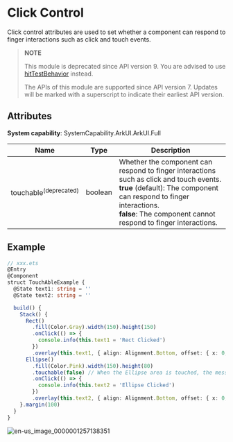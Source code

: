 # Click Control
<!--deprecated_code_no_check-->

Click control attributes are used to set whether a component can respond to finger interactions such as click and touch events.

>  **NOTE**
>
>  This module is deprecated since API version 9. You are advised to use [hitTestBehavior](ts-universal-attributes-hit-test-behavior.md) instead.
>
>  The APIs of this module are supported since API version 7. Updates will be marked with a superscript to indicate their earliest API version.


## Attributes

**System capability**: SystemCapability.ArkUI.ArkUI.Full

| Name     | Type| Description                   |
| ----------- | -------- | ------------------------ |
| touchable<sup>(deprecated)</sup>   | boolean  | Whether the component can respond to finger interactions such as click and touch events.<br>**true** (default): The component can respond to finger interactions.<br>**false**: The component cannot respond to finger interactions.|

## Example

```ts
// xxx.ets
@Entry
@Component
struct TouchAbleExample {
  @State text1: string = ''
  @State text2: string = ''

  build() {
    Stack() {
      Rect()
        .fill(Color.Gray).width(150).height(150)
        .onClick(() => {
          console.info(this.text1 = 'Rect Clicked')
        })
        .overlay(this.text1, { align: Alignment.Bottom, offset: { x: 0, y: 20 } })
      Ellipse()
        .fill(Color.Pink).width(150).height(80)
        .touchable(false) // When the Ellipse area is touched, the message "Ellipse Clicked" is not displayed.
        .onClick(() => {
          console.info(this.text2 = 'Ellipse Clicked')
        })
        .overlay(this.text2, { align: Alignment.Bottom, offset: { x: 0, y: 20 } })
    }.margin(100)
  }
}
```

![en-us_image_0000001257138351](figures/en-us_image_0000001257138351.gif)
